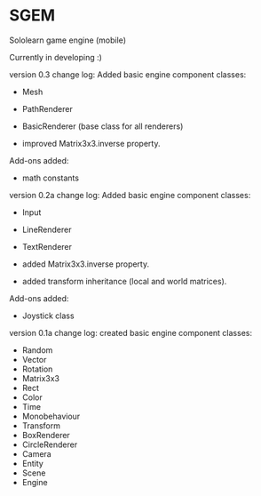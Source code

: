 # SGEM
Sololearn game engine (mobile)

Currently in developing :)



version 0.3 change log:
  Added basic engine component classes:
   - Mesh
   - PathRenderer
   - BasicRenderer (base class for all renderers)
  
  - improved Matrix3x3.inverse property.
  
  Add-ons added:
   - math constants



version 0.2a change log:
  Added basic engine component classes:
   - Input
   - LineRenderer
   - TextRenderer
  
  - added Matrix3x3.inverse property.
  
  - added transform inheritance
    (local and world matrices).
  
  Add-ons added:
   - Joystick class



version 0.1a change log:
  created basic engine component classes:
   - Random
   - Vector
   - Rotation
   - Matrix3x3
   - Rect
   - Color
   - Time
   - Monobehaviour
   - Transform
   - BoxRenderer
   - CircleRenderer
   - Camera
   - Entity
   - Scene
   - Engine
